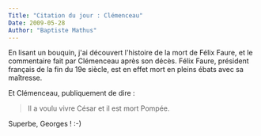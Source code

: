 ```yaml
---
Title: "Citation du jour : Clémenceau"
Date: 2009-05-28
Author: "Baptiste Mathus"
---
```




En lisant un bouquin, j'ai découvert l'histoire de la mort de Félix
Faure, et le commentaire fait par Clémenceau après son décès. Félix
Faure, président français de la fin du 19e siècle, est en effet mort en
pleins ébats avec sa maîtresse.

Et Clémenceau, publiquement de dire :

> Il a voulu vivre César et il est mort Pompée.

Superbe, Georges ! :-)

